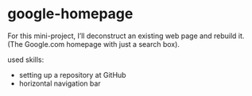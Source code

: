 # google-homepage
For this mini-project, I’ll deconstruct an existing web page and rebuild it. (The Google.com homepage with just a search box).

used skills:
- setting up a repository at GitHub
- horizontal navigation bar